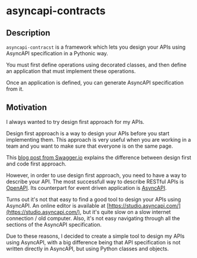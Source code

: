 # asyncapi-contracts

## Description

`asyncapi-contracst` is a framework which lets you design your APIs using AsyncAPI specification in a Pythonic way.

You must first define operations using decorated classes, and then define an application that must implement these operations.

Once an application is defined, you can generate AsyncAPI specification from it.

## Motivation

I always wanted to try design first approach for my APIs.

Design first approach is a way to design your APIs before you start implementing them. This approach is very useful when you are working in a team and you want to make sure that everyone is on the same page.

This [blog post from Swagger.io](https://swagger.io/blog/code-first-vs-design-first-api/) explains the difference between design first and code first approach.

However, in order to use design first approach, you need to have a way to describe your API. The most successfull way to describe RESTful APIs is [OpenAPI](https://www.openapis.org/). Its counterpart for event driven application is [AsyncAPI](https://www.asyncapi.com/).

Turns out it's not that easy to find a good tool to design your APIs using AsyncAPI. An online editor is available at [https://studio.asyncapi.com/](https://studio.asyncapi.com/), but it's quite slow on a slow internet connection / old computer. Also, it's not easy navigating through all the sections of the AsyncAPI specification.

Due to these reasons, I decided to create a simple tool to design my APIs using AsyncAPI, with a big difference being that API specification is not written directly in AsyncAPI, but using Python classes and objects.
